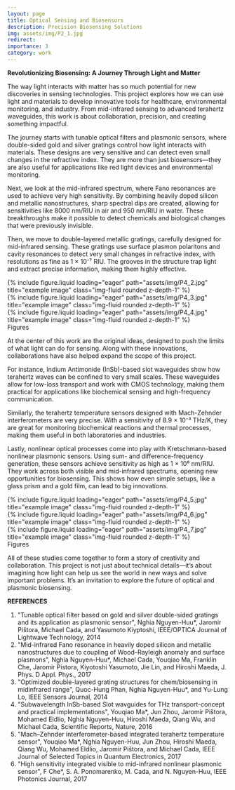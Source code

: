 ```yaml
---
layout: page
title: Optical Sensing and Biosensors
description: Precision Biosensing Solutions
img: assets/img/P2_1.jpg
redirect:
importance: 3
category: work
---
```

<strong> Revolutionizing Biosensing: A Journey Through Light and Matter </strong>

The way light interacts with matter has so much potential for new discoveries in sensing technologies. This project explores how we can use light and materials to develop innovative tools for healthcare, environmental monitoring, and industry. From mid-infrared sensing to advanced terahertz waveguides, this work is about collaboration, precision, and creating something impactful.

The journey starts with tunable optical filters and plasmonic sensors, where double-sided gold and silver gratings control how light interacts with materials. These designs are very sensitive and can detect even small changes in the refractive index. They are more than just biosensors—they are also useful for applications like red light devices and environmental monitoring.

Next, we look at the mid-infrared spectrum, where Fano resonances are used to achieve very high sensitivity. By combining heavily doped silicon and metallic nanostructures, sharp spectral dips are created, allowing for sensitivities like 8000 nm/RIU in air and 950 nm/RIU in water. These breakthroughs make it possible to detect chemicals and biological changes that were previously invisible.

Then, we move to double-layered metallic gratings, carefully designed for mid-infrared sensing. These gratings use surface plasmon polaritons and cavity resonances to detect very small changes in refractive index, with resolutions as fine as 1 × 10⁻⁷ RIU. The grooves in the structure trap light and extract precise information, making them highly effective.

<div class="row">
    <div class="col-sm-2 mt-3 mt-md-0">
        {% include figure.liquid loading="eager" path="assets/img/P4_2.jpg" title="example image" class="img-fluid rounded z-depth-1" %}
    </div>
    <div class="col-sm mt-3 mt-md-0">
        {% include figure.liquid loading="eager" path="assets/img/P4_3.jpg" title="example image" class="img-fluid rounded z-depth-1" %}
    </div>
    <div class="col-sm mt-3 mt-md-0">
        {% include figure.liquid loading="eager" path="assets/img/P4_4.jpg" title="example image" class="img-fluid rounded z-depth-1" %}
    </div>
</div>
<div class="caption">
    Figures
</div>

At the center of this work are the original ideas, designed to push the limits of what light can do for sensing. Along with these innovations, collaborations have also helped expand the scope of this project.

For instance, Indium Antimonide (InSb)-based slot waveguides show how terahertz waves can be confined to very small scales. These waveguides allow for low-loss transport and work with CMOS technology, making them practical for applications like biochemical sensing and high-frequency communication.

Similarly, the terahertz temperature sensors designed with Mach-Zehnder interferometers are very precise. With a sensitivity of 8.9 × 10⁻³ THz/K, they are great for monitoring biochemical reactions and thermal processes, making them useful in both laboratories and industries.

Lastly, nonlinear optical processes come into play with Kretschmann-based nonlinear plasmonic sensors. Using sum- and difference-frequency generation, these sensors achieve sensitivity as high as 1 × 10⁶ nm/RIU. They work across both visible and mid-infrared spectrums, opening new opportunities for biosensing. This shows how even simple setups, like a glass prism and a gold film, can lead to big innovations.

<div class="row">
    <div class="col-sm mt-3 mt-md-0">
        {% include figure.liquid loading="eager" path="assets/img/P4_5.jpg" title="example image" class="img-fluid rounded z-depth-1" %}
    </div>
    <div class="col-sm mt-3 mt-md-0">
        {% include figure.liquid loading="eager" path="assets/img/P4_6.jpg" title="example image" class="img-fluid rounded z-depth-1" %}
    </div>
    <div class="col-sm mt-3 mt-md-0">
        {% include figure.liquid loading="eager" path="assets/img/P4_7.jpg" title="example image" class="img-fluid rounded z-depth-1" %}
    </div>
</div>
<div class="caption">
    Figures
</div>

All of these studies come together to form a story of creativity and collaboration. This project is not just about technical details—it’s about imagining how light can help us see the world in new ways and solve important problems. It’s an invitation to explore the future of optical and plasmonic biosensing.

<strong> REFERENCES </strong>
1. "Tunable optical filter based on gold and silver double-sided gratings and its application as plasmonic sensor", Nghia Nguyen-Huu*, Jaromir Pištora, Michael Cada, and Yasumoto Kiyptoshi, IEEE/OPTICA Journal of Lightwave Technology, 2014
2. "Mid-infrared Fano resonance in heavily doped silicon and metallic nanostructures due to coupling of Wood–Rayleigh anomaly and surface plasmons", Nghia Nguyen-Huu*, Michael Cada, Youqiao Ma, Franklin Che, Jaromir Pistora, Kiyotoshi Yasumoto, Jie Lin, and Hiroshi Maeda, J. Phys. D Appl. Phys., 2017
3. "Optimized double-layered grating structures for chem/biosensing in midinfrared range", Quoc-Hung Phan, Nghia Nguyen-Huu*, and Yu-Lung Lo, IEEE Sensors Journal, 2014
4. "Subwavelength InSb-based Slot wavguides for THz transport-concept and practical implementations", Youqiao Ma*, Jun Zhou, Jaromír Pištora, Mohamed Eldlio, Nghia Nguyen-Huu, Hiroshi Maeda, Qiang Wu, and Michael Cada, Scientific Reports, Nature, 2016
5. "Mach–Zehnder interferometer-based integrated terahertz temperature sensor", Youqiao Ma*, Nghia Nguyen-Huu, Jun Zhou, Hiroshi Maeda, Qiang Wu, Mohamed Eldlio, Jaromír Pištora, and Michael Cada, IEEE Journal of Selected Topics in Quantum Electronics, 2017
6. "High sensitivity integrated visible to mid-infrared nonlinear plasmonic sensor", F Che*, S. A. Ponomarenko, M. Cada, and N. Nguyen-Huu, IEEE Photonics Journal, 2017
